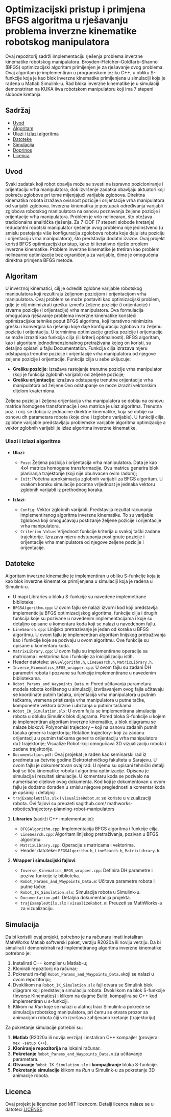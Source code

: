 # Optimizacijski pristup i primjena BFGS algoritma u rješavanju problema inverzne kinematike robotskog manipulatora

Ovaj repozitorij sadrži implementaciju rješenja problema inverzne kinematike robotskog manipulatora. Broyden–Fletcher–Goldfarb–Shanno (BFGS) optimizacijski algoritam primijenjen je za rješavanje ovog problema. Ovaj algoritam je implementiran u programskom jeziku C++, u obliku S-funkcije koja je kao blok inverzne kinematike primijenjena u simulaciji koja je rađena u Matlab Simulink-u. Rad bloka inverzne kinematike je u simulaciji demonstriran na KUKA iiwa robotskom manipulatoru koji ima 7 stepeni slobode kretanja.

## Sadržaj
- [Uvod](#uvod)
- [Algoritam](#algoritam)
- [Ulazi i izlazi algoritma](#ulazi-i-izlazi-algoritma)
- [Datoteke](#datoteke)
- [Simulacija](#simulacija)
- [Doprinos](#doprinos)
- [Licenca](#licenca)


## Uvod
Svaki zadatak koji robot obavlja može se svesti na ispravno pozicioniranje i orijentaciju vrha manipulatora, dok izvršenje zadatka obavljaju aktuatori koji pokreću zglobove pri tome mijenjajući varijable zglobova. Direktna kinematika robota izražava ovisnost pozicije i orijentacije  vrha manipulatora od  varijabli zglobova. Inverzna kinematika je postupak određivanja varijabli zglobova robotskog manipulatora na osnovu poznavanja željene pozicije i orijentacije vrha manipulatora. Problem je vrlo nelinearan, što otežava tradicionalna analitička rješenja.
Za 7-DOF (7 stepeni slobode kretanja) redudantni robotski manipulator rješenje ovog problema nije jedinstveno (u smislu postojanja više konfiguracija zgolobova robota koje daju istu poziciju i orijentaciju vrha manipulatora), što predstavlja dodatni izazov. Ovaj projekt koristi BFGS optimizacijski pristup, kako bi iterativno riješio problem inverzne kinematike. Problem inverzne kinematike je tretiran kao problem nelinearne optimizacije bez ograničenja za varijable, čime je omogućena direktna primjena BFGS metode.

## Algoritam
U inverznoj kinematici, cilj je odrediti zglobne varijable robotskog manipulatora koji rezultiraju željenom pozicijom i orijentacijom vrha manipulatora. Ovaj problem se može postaviti kao optimizacijski problem, gdje je cilj minimizirati grešku između željene pozicije (i orijentacije) i stvarne pozicije (i orijentacije) vrha manipulatora.  Ova formulacija omogućava rješavanje problema inverzne kinematike koristeći optimizacijske tehnike poput BFGS algoritma, koji iterativno minimizira grešku i konvergira ka rješenju koje daje konfiguraciju zglobova za željenu poziciju i orijentaciju. U terminima optimizacije greška pozicije i orijentacije se može izraziti kao funkcija cilja (ili kriterij optimalnosti). BFGS algoritam, kao i algoritam jednodimenzionalnog pretraživana kojeg on koristi, su detaljno opisani u fajlu Documentation.
Funkcija cilja izrazava  mjeru odstupanja trenutne pozicije i orijentacije vrha manipulatora od njegove zeljene pozicije i orijentacije. Funkcija cilja u sebe ukljucuje:


- **Grešku pozicije**: izražava rastojanje trenutne pozicije vrha manipulator (koji je funkcija zglobnih varijabli) od zeljene pozicije;
- **Grešku orijentacije**: izražava odstupanje trenutne orijentacije vrha manipulatora od željene.Ovo odstupanje se moze izraziti vektorskim dijelom kvaterniona.

Željena pozicija i željena orijentacija vrha manipulatora se dobiju na osnovu matrice homogene transformacije i ova matrica je  ulaz algoritma. Trenutna poz. i orij. se dobiju iz jednacine direktne  kinematike, koja se dobije na osnovu dh parametara robota (koje cine  i izglobne varijable). U funkciji cilja, zglobne varijable predstavljaju problemske varijable algoritma optimizacije a vektor zglobnih varijabli je izlaz algoritma inverzne kinematike.
### Ulazi i izlazi algoritma
- **Ulazi**:  
  - `Pose`: Željena pozicija i orijentacija vrha manipulatora. Data je kao 4x4 matrica homogene transformacije. Ovu matricu generira blok planiranja trajektorije (koji nije obuhvacen ovim radom); 
  - `Init`: Početna aproksimacija zglobnih varijabli za BFGS algoritam. U svakom koraku  simulacije pocetna vrijednost je jednaka vektoru zglobnih varijabli iz prethodnog koraka.  

- **Izlazi**:  
  - `Config`: Vektor zglobnih varijabli. Predstavlja rezultat racunanja implementiranog algoritma inverzne kinematike. To su varijable zglobova koji omogućavaju postizanje željene pozicije i orijentacije vrha manipulatora.  
  - `Criterion Value`: Vrijednost funkcije kriterija u svakoj tački zadane trajektorije. Izrazava mjeru odstupanja postignute pozicije i orijentacije vrha manipulatora od njegove zeljene pozicije i orijentacije.

## Datoteke

Algoritam inverzne kinematike je implementiran u obliku S-funkcije koja je kao blok inverzne kinematike primijenjena u simulaciji koja je rađena u Simulink-u.
- U mapi Libraries u bloku S-funkcije su navedene implemetirane biblioteke:
- `BFGSAlgorithm.cpp`: U ovom fajlu se nalazi izvorni  kod koji predstavlja implementiciju BFGS optimizacijskog algoritma, funkcije cilja i drugih funkcija koje su pozivane u navedenim implementacijama i koje su detaljno opisane u komentaru koda koji se nalazi u navedenom fajlu.  
 - `LineSearch.cpp`: Linijsko pretrazivanje je jedan od koraka  u BFGS algoritmu. U ovom fajlu je implementiran algoritam linijskog pretraživanja kao i funkcije koje se pozivaju u ovom algoritmu.  Ove funkcije su opisane u komentaru koda. 
  - `MatrixLibrary.cpp`: U ovom fajlu su implementirane operacije sa matricama i vektorima kao i funkcije za inicijalizaciju istih.
- Header datoteke: `BFGSAlgorithm.h`, `LineSearch.h`, `MatrixLibrary.h`. 
- `Inverse_Kinematics_BFGS_wrapper.cpp`:    U ovom fajlu su zadani DH parametri robota i pozvane su funkcije implementirane u navedenim bibliotekama.
 - `Robot_Params_and_Waypoints_Data.m`: Pored učitavanja parametara modela robota korištenog u simulaciji, izvršavanjem ovog fajla učitavaju se koordinate putnih tačaka, orijentacija vrha manipulatora u putnim tačkama, vremena pristizanja vrha manipulatora u putne tačke, komponente vektora brzine i ubrzanja u putnim tačkama.
 - `Robot_IK_Simulation.slx`: U ovom fajlu se implementirana simulacija robota u obluku Simulink blok dijagrama. Pored bloka S-funkcije u kojem je implementiran algoritam inverzne kinematike, u blok dijagramu se nalaze blokovi: Polynomial trajectory – koji na osnovu zadanih putnih tačaka generira trajektoriju; Rotation trajectory- koji za zadanu orijentaciju u  putnim tačkama generira orijentaciju vrha manipulatora duž trajektorije; Visualize Robot-koji omogučava 3D vizualizaciju robota i zadane trajektorije.
- `Documentation.pdf`: Ovaj projekat je rađen kao seminarski rad iz predmeta sa četvrte godine Elektrotehničkog fakulteta u Sarajevu. U ovom fajlu je dokumentovan ovaj rad. U njemu su opisani tehnički detalji koji se tiču kinematike robota  i algoritma optimizacije. Opisana je simulacija i rezultati simulacije. U komentaru koda se pozivalo na numerisane dijelove ovog dokumenta. Kod koji je dokumentovan u ovom fajlu je dodatno dorađen u smislu njegove preglednosti a komentar koda je opširniji i detaljniji.
- `trajExampleUtils.slx` i `visualizeRobot.m`: se koriste u vizualizaciji robota. Ovi fajlovi su preuzeti sagithub.com/ mathworks-robotics/trajectory-planning-robot-manipulators

1. **Libraries** (sadrži C++ implementacije):  
   - `BFGSAlgorithm.cpp`: Implementacija BFGS algoritma i funkcije cilja.  
   - `LineSearch.cpp`: Algoritam linijskog pretraživanja, pozivan u BFGS algoritmu.  
   - `MatrixLibrary.cpp`: Operacije s matricama i vektorima.  
   - Header datoteke: `BFGSAlgorithm.h`, `LineSearch.h`, `MatrixLibrary.h`.  

2. **Wrapper i simulacijski fajlovi**:  
   - `Inverse_Kinematics_BFGS_wrapper.cpp`: Definira DH parametre i poziva funkcije iz biblioteka.  
   - `Robot_Params_and_Waypoints_Data.m`: Učitava parametre robota i putne tačke.  
   - `Robot_IK_Simulation.slx`: Simulacija robota u Simulink-u.  
   - `Documentation.pdf`: Detaljna dokumentacija projekta.  
   - `trajExampleUtils.slx` i `visualizeRobot.m`: Preuzeti sa MathWorks-a za vizualizaciju.  

## Simulacija
Da bi koristili ovaj projekt, potrebno je na računaru imati instaliran MathWorks Matlab softverski paket, verziju R2020a ili noviju verziju. Da bi simulirali i demonstrirali rad implemetiranog algoritma inverzne kinematike potrebno je:
1.	Instalirati C++ kompiler u Matlab-u; 
2.	Klonirati repozitorij na računar;
3.	Pokrenuti m-fajl `Robot_Params_and_Waypoints_Data.m`koji se nalazi u ovom repozitoriju; 
4.	Dvoklikom na `Robot_IK_Simulation.slx` fajl otvara se Simulink blok dijagram koji predstavlja  simulaciju robota. Dvoklikom na blok S-funkcije (Inverse Kinematics) i klikom na dugme Build, kompajlira se C++ kod implementiran u s-funkciji.
5.	Klikom na *Run* koje se nalazi u alatnoj traci Simulink-a pokreće se simulacija robotskog manipulatora, pri čemu se otvara prozor sa animacijom robota čiji vrh izvršava zahtjevano kretanje (trajektoriju).

Za pokretanje simulacije potrebni su:
1. **Matlab** (R2020a ili novija verzija) i instaliran C++ kompajler (provjera: `mex -setup C++`).  
2. **Kloniranje repozitorija** na lokalni računar.  
3. **Pokretanje** `Robot_Params_and_Waypoints_Data.m` za učitavanje parametara.  
4. **Otvaranje** `Robot_IK_Simulation.slx` i **kompajliranje** bloka S-funkcije.  
5. **Pokretanje simulacije** klikom na *Run* u Simulink-u za pokretanje 3D animacije robota.

## Licenca
Ovaj projekt je licenciran pod MIT licencom. Detalji licence nalaze se u datoteci [LICENSE](./LICENSE).
